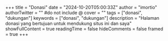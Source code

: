 +++
title = "Donasi"
date = "2024-10-20T05:00:33Z"
author = "imortio"
authorTwitter = "" #do not include @
cover = ""
tags = ["donasi", "dukungan"]
keywords = ["donasi", "dukungan"]
description = "Halaman donasi yang bertujuan untuk mendukung situs ini dan saya"
showFullContent = true
readingTime = false
hideComments = false
framed = true
+++

